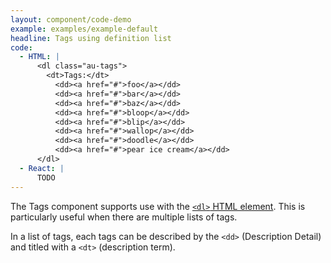```yaml
---
layout: component/code-demo
example: examples/example-default
headline: Tags using definition list
code:
  - HTML: |
      <dl class="au-tags">
        <dt>Tags:</dt>
          <dd><a href="#">foo</a></dd>
          <dd><a href="#">bar</a></dd>
          <dd><a href="#">baz</a></dd>
          <dd><a href="#">bloop</a></dd>
          <dd><a href="#">blip</a></dd>
          <dd><a href="#">wallop</a></dd>
          <dd><a href="#">doodle</a></dd>
          <dd><a href="#">pear ice cream</a></dd>
      </dl>
  - React: |
      TODO
---
```



The Tags component supports use with the [`<dl>` HTML element]( https://developer.mozilla.org/en-US/docs/Web/HTML/Element/dl). This is particularly useful when there are multiple lists of tags.

In a list of tags, each tags can be described by the `<dd>` (Description Detail) and titled with a `<dt>` (description term).

